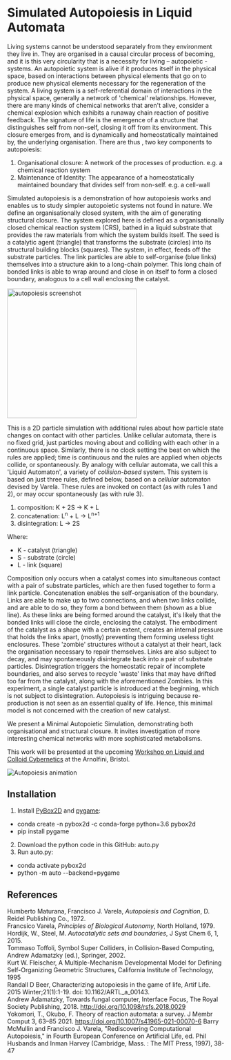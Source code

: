 # Simulated Autopoiesis in Liquid Automata

Living systems cannot be understood separately from they environment they live in. They are organised in a causal circular process of becoming, and it is this very circularity that is a necessity for living – autopoietic - systems. An autopoietic system is alive if it produces itself in the physical space, based on interactions between physical elements that go on to produce new physical elements necessary for the regeneration of the system. A living system is a self-referential domain of interactions in the physical space, generally a network of 'chemical' relationships. However, there are many kinds of chemical networks that aren't alive, consider a chemical explosion which exhibits a runaway chain reaction of positive feedback. The signature of life is the emergence of a structure that distinguishes self from non-self, closing it off from its environment. This closure emerges from, and is dynamically and homeostatically maintained by, the underlying organisation. There are thus , two key components to autopoiesis:

1. Organisational closure: A network of the processes of production. e.g. a chemical reaction system
2. Maintenance of Identity: The appearance of a homeostatically maintained boundary that divides self from non-self. e.g. a cell-wall

Simulated autopoiesis is a demonstration of how autopoiesis works and enables us to study simpler autopoietic systems not found in nature. We define an organisationally closed system, with the aim of generating structural closure. The system explored here is defined as a organisationally closed chemical reaction system (CRS), bathed in a liquid substrate that provides the raw materials from which the system builds itself. The seed is a catalytic agent (triangle) that transforms the substrate (circles) into its structural building blocks (squares). The system, in effect, feeds off the substrate particles. The link particles are able to self-organise (blue links) themselves into a structure akin to a long-chain polymer. This long chain of bonded links is able to wrap around and close in on itself to form a closed boundary, analogous to a cell wall enclosing the catalyst.

<image width=300 alt="autopoiesis screenshot" src="images/ScreenShot.png">

This is a 2D particle simulation with additional rules about how particle state changes on contact with other particles. Unlike cellular automata, there is no fixed grid, just particles moving about and colliding with each other in a continuous space. Similarly, there is no clock setting the beat on which the rules are applied; time is continuous and the rules are applied when objects collide, or spontaneously. By analogy with cellular automata, we call this a 'Liquid Automaton', a variety of _collision-based_ system. This system is based on just three rules, defined below, based on a _cellular_ automaton devised by Varela. These rules are invoked on contact (as with rules 1 and 2), or may occur spontaneously (as with rule 3).

1. composition: K + 2S -> K + L
2. concatenation: L<sup>n</sup> + L -> L<sup>n+1</sup>
3. disintegration:  L -> 2S

Where:
* K - catalyst (triangle)
* S - substrate (circle)
* L - link (square)

Composition only occurs when a catalyst comes into simultaneous contact with a pair of substrate particles, which are then fused together to form a link particle. Concatenation enables the self-organisation of the boundary. Links are able to make up to two connections, and when two links collide, and are able to do so, they form a bond between them (shown as a blue line). As these links are being formed around the catalyst, it's likely that the bonded links will close the circle, enclosing the catalyst. The embodiment of the catalyst as a shape with a certain extent, creates an internal pressure that holds the links apart, (mostly) preventing them forming useless tight enclosures. These 'zombie' structures without a catalyst at their heart, lack the organisation necessary to repair themselves. Links are also subject to decay, and may spontaneously disintegrate back into a pair of substrate particles. Disintegration triggers the homeostatic repair of incomplete boundaries, and also serves to recycle 'waste' links that may have drifted too far from the catalyst, along with the aforementioned Zombies. In this experiment, a single catalyst particle is introduced at the beginning, which is not subject to disintegration. Autopoiesis is intriguing because re-production is not seen as an essential quality of life. Hence, this minimal model is not concerned with the creation of new catalyst.
 
We present a Minimal Autopoietic Simulation, demonstrating both organisational and structural closure. It invites investigation of more interesting chemical networks with more sophisticated metabolisms.
 
This work will be presented at the upcoming [Workshop on Liquid and Colloid Cybernetics](https://eur01.safelinks.protection.outlook.com/?url=https%3A%2F%2Funcomp.uwe.ac.uk%2Fworkshop-on-liquid-and-colloid-cybernetic-systems%2F&data=05%7C01%7CSteve.Battle%40uwe.ac.uk%7Cd4498d42d03549e01bc708da52b0f78f%7C07ef1208413c4b5e9cdd64ef305754f0%7C0%7C0%7C637913217257147321%7CUnknown%7CTWFpbGZsb3d8eyJWIjoiMC4wLjAwMDAiLCJQIjoiV2luMzIiLCJBTiI6Ik1haWwiLCJXVCI6Mn0%3D%7C3000%7C%7C%7C&sdata=jT%2BiGGcM0iml2c9%2BdojLuQyVrWanomaekxWGksnTdfU%3D&reserved=0) at the Arnolfini, Bristol.

![Autopoiesis animation](images/animation.gif)

## Installation

1. Install [PyBox2D](https://github.com/pybox2d/pybox2d) and [pygame](https://www.pygame.org):
  * conda create -n pybox2d -c conda-forge python=3.6 pybox2d
  * pip install pygame
2. Download the python code in this GitHub: auto.py
3. Run auto.py:  
  * conda activate pybox2d
  * python -m auto --backend=pygame 

## References

Humberto Maturana, Francisco J. Varela, _Autopoiesis and Cognition_, D. Reidel Publishing Co., 1972.  
Francsico Varela, _Principles of Biological Autonomy_, North Holland, 1979.  
Hordijk, W., Steel, M. _Autocatalytic sets and boundaries_, J Syst Chem 6, 1, 2015.  
Tommaso Toffoli, Symbol Super Colliders, in Collision-Based Computing, Andrew Adamatzky (ed.), Springer, 2002.  
Kurt W. Fleischer, A Multiple-Mechanism Developmental Model for Defining Self-Organizing Geometric Structures, California Institute of Technology, 1995  
Randall D Beer, Characterizing autopoiesis in the game of life, Artif Life. 2015 Winter;21(1):1-19. doi: 10.1162/ARTL_a_00143.  
Andrew Adamatzky, Towards fungal computer, Interface Focus, The Royal Society Publishing, 2018. http://doi.org/10.1098/rsfs.2018.0029  
Yokomori, T., Okubo, F. Theory of reaction automata: a survey. J Membr Comput 3, 63–85 2021. https://doi.org/10.1007/s41965-021-00070-6
Barry McMullin and Francisco J. Varela, "Rediscovering Computational Autopoiesis," in Fourth European Conference on Artificial Life, ed. Phil Husbands and Inman Harvey (Cambridge, Mass. : The MIT Press, 1997), 38-47
